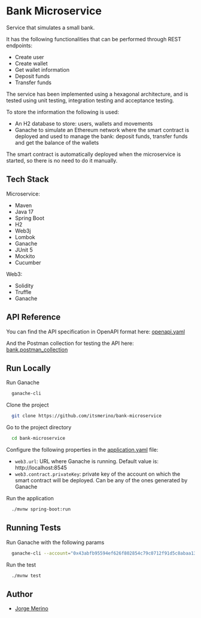# Bank Microservice

Service that simulates a small bank.

It has the following functionalities that can be performed through REST endpoints:
- Create user
- Create wallet
- Get wallet information
- Deposit funds
- Transfer funds

The service has been implemented using a hexagonal architecture, and is tested using unit testing, integration testing and acceptance testing.

To store the information the following is used:
- An H2 database to store: users, wallets and movements
- Ganache to simulate an Ethereum network where the smart contract is deployed and used to manage the bank: deposit funds, transfer funds and get the balance of the wallets

The smart contract is automatically deployed when the microservice is started, so there is no need to do it manually.

## Tech Stack

Microservice:
- Maven
- Java 17
- Spring Boot
- H2
- Web3j
- Lombok
- Ganache
- JUnit 5
- Mockito
- Cucumber

Web3:
- Solidity
- Truffle
- Ganache

## API Reference

You can find the API specification in OpenAPI format here: [openapi.yaml](https://github.com/itsmerino/bank-microservice/blob/main/src/main/resources/openapi.yaml)

And the Postman collection for testing the API here: [bank.postman_collection](https://github.com/itsmerino/bank-microservice/blob/main/src/main/resources/bank.postman_collection)

## Run Locally

Run Ganache

```bash
  ganache-cli
```

Clone the project

```bash
  git clone https://github.com/itsmerino/bank-microservice
```

Go to the project directory

```bash
  cd bank-microservice
```

Configure the following properties in the [application.yaml](https://github.com/itsmerino/bank-microservice/blob/main/src/main/resources/application.yaml) file:
- `web3.url`: URL where Ganache is running. Default value is: http://localhost:8545
- `web3.contract.privateKey`: private key of the account on which the smart contract will be deployed. Can be any of the ones generated by Ganache

Run the application

```bash
  ./mvnw spring-boot:run
```

## Running Tests

Run Ganache with the following params

```bash
  ganache-cli --account="0x43abfb95594ef626f802854c79c0712f91d5c8abaa1361c25f1b84a75bdbc91e,100000000000000000000" --account="0xd45314015ff29662462100da9ca940c9718ac617341846d39c71f6754bd31a84,100000000000000000000" --account="0x1db505b3af6e21a74c7751a075c69de61ab26e59b3dd45e7d7d9a542aad7547e,100000000000000000000" --account="0x943a51a17e286db9f0a67a9588f1e5541f8daa54e4dd7a5ac2655bac5329b4bd,100000000000000000000"
```

Run the test

```bash
  ./mvnw test
```

## Author

- [Jorge Merino](https://www.github.com/itsmerino)
